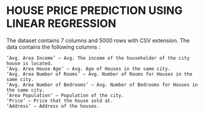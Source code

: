 # HOUSE  PRICE PREDICTION USING LINEAR REGRESSION

The dataset contains 7 columns and 5000 rows with CSV extension. The data contains the following columns :

    ‘Avg. Area Income’ – Avg. The income of the householder of the city house is located.
    ‘Avg. Area House Age’ – Avg. Age of Houses in the same city.
    ‘Avg. Area Number of Rooms’ – Avg. Number of Rooms for Houses in the same city.
    ‘Avg. Area Number of Bedrooms’ – Avg. Number of Bedrooms for Houses in the same city.
    ‘Area Population’ – Population of the city.
    ‘Price’ – Price that the house sold at.
    ‘Address’ – Address of the houses.
